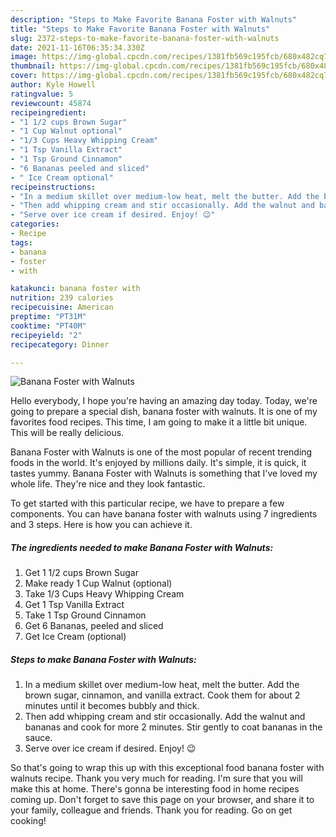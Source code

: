 ```yaml
---
description: "Steps to Make Favorite Banana Foster with Walnuts"
title: "Steps to Make Favorite Banana Foster with Walnuts"
slug: 2372-steps-to-make-favorite-banana-foster-with-walnuts
date: 2021-11-16T06:35:34.330Z
image: https://img-global.cpcdn.com/recipes/1381fb569c195fcb/680x482cq70/banana-foster-with-walnuts-recipe-main-photo.jpg
thumbnail: https://img-global.cpcdn.com/recipes/1381fb569c195fcb/680x482cq70/banana-foster-with-walnuts-recipe-main-photo.jpg
cover: https://img-global.cpcdn.com/recipes/1381fb569c195fcb/680x482cq70/banana-foster-with-walnuts-recipe-main-photo.jpg
author: Kyle Howell
ratingvalue: 5
reviewcount: 45874
recipeingredient:
- "1 1/2 cups Brown Sugar"
- "1 Cup Walnut optional"
- "1/3 Cups Heavy Whipping Cream"
- "1 Tsp Vanilla Extract"
- "1 Tsp Ground Cinnamon"
- "6 Bananas peeled and sliced"
- " Ice Cream optional"
recipeinstructions:
- "In a medium skillet over medium-low heat, melt the butter. Add the brown sugar, cinnamon, and vanilla extract. Cook them for about 2 minutes until it becomes bubbly and thick."
- "Then add whipping cream and stir occasionally. Add the walnut and bananas and cook for more 2 minutes. Stir gently to coat bananas in the sauce."
- "Serve over ice cream if desired. Enjoy! 😉"
categories:
- Recipe
tags:
- banana
- foster
- with

katakunci: banana foster with 
nutrition: 239 calories
recipecuisine: American
preptime: "PT31M"
cooktime: "PT40M"
recipeyield: "2"
recipecategory: Dinner

---
```



![Banana Foster with Walnuts](https://img-global.cpcdn.com/recipes/1381fb569c195fcb/680x482cq70/banana-foster-with-walnuts-recipe-main-photo.jpg)

Hello everybody, I hope you're having an amazing day today. Today, we're going to prepare a special dish, banana foster with walnuts. It is one of my favorites food recipes. This time, I am going to make it a little bit unique. This will be really delicious.

Banana Foster with Walnuts is one of the most popular of recent trending foods in the world. It's enjoyed by millions daily. It's simple, it is quick, it tastes yummy. Banana Foster with Walnuts is something that I've loved my whole life. They're nice and they look fantastic.




To get started with this particular recipe, we have to prepare a few components. You can have banana foster with walnuts using 7 ingredients and 3 steps. Here is how you can achieve it.

<!--inarticleads1-->

##### The ingredients needed to make Banana Foster with Walnuts:

1. Get 1 1/2 cups Brown Sugar
1. Make ready 1 Cup Walnut (optional)
1. Take 1/3 Cups Heavy Whipping Cream
1. Get 1 Tsp Vanilla Extract
1. Take 1 Tsp Ground Cinnamon
1. Get 6 Bananas, peeled and sliced
1. Get  Ice Cream (optional)




<!--inarticleads2-->

##### Steps to make Banana Foster with Walnuts:

1. In a medium skillet over medium-low heat, melt the butter. Add the brown sugar, cinnamon, and vanilla extract. Cook them for about 2 minutes until it becomes bubbly and thick.
1. Then add whipping cream and stir occasionally. Add the walnut and bananas and cook for more 2 minutes. Stir gently to coat bananas in the sauce.
1. Serve over ice cream if desired. Enjoy! 😉




So that's going to wrap this up with this exceptional food banana foster with walnuts recipe. Thank you very much for reading. I'm sure that you will make this at home. There's gonna be interesting food in home recipes coming up. Don't forget to save this page on your browser, and share it to your family, colleague and friends. Thank you for reading. Go on get cooking!
